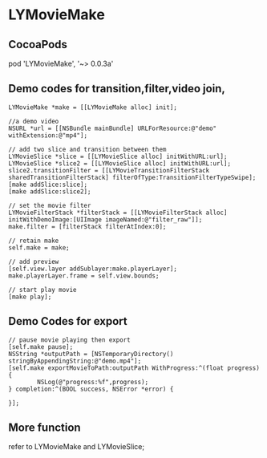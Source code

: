 # LYMovieMake

## CocoaPods
pod 'LYMovieMake', '~> 0.0.3a'

## Demo codes for transition,filter,video join,
```
LYMovieMake *make = [[LYMovieMake alloc] init];

//a demo video
NSURL *url = [[NSBundle mainBundle] URLForResource:@"demo" withExtension:@"mp4"];

// add two slice and transition between them
LYMovieSlice *slice = [[LYMovieSlice alloc] initWithURL:url];
LYMovieSlice *slice2 = [[LYMovieSlice alloc] initWithURL:url];
slice2.transitionFilter = [[LYMovieTransitionFilterStack sharedTransitionFilterStack] filterOfType:TransitionFilterTypeSwipe];
[make addSlice:slice];
[make addSlice:slice2];

// set the movie filter
LYMovieFilterStack *filterStack = [[LYMovieFilterStack alloc] initWithDemoImage:[UIImage imageNamed:@"filter_raw"]];
make.filter = [filterStack filterAtIndex:0];

// retain make
self.make = make;

// add preview
[self.view.layer addSublayer:make.playerLayer];
make.playerLayer.frame = self.view.bounds;

// start play movie
[make play];
```

## Demo Codes for export
```
// pause movie playing then export
[self.make pause];
NSString *outputPath = [NSTemporaryDirectory() stringByAppendingString:@"demo.mp4"];
[self.make exportMovieToPath:outputPath WithProgress:^(float progress) {
        NSLog(@"progress:%f",progress);
} completion:^(BOOL success, NSError *error) {
        
}];
```

## More function

refer to LYMovieMake and LYMovieSlice;
